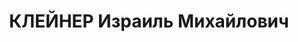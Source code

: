 ---
title: КЛЕЙНЕР Израиль Михайлович
description: "Род. в 1893, Кишинев, еврей, обр.: среднее, член ВКП(б) (бывший анархист).\
  \ Проживал: Москва, ул. Серафимовича, д. 2 (Дом правительства), кв. 46. Председатель\
  \ Комитета по заготовкам сельскохозяйственных продуктов при СНК СССР. \n  Арестован\
  \ 04.08.1937. Обв. в вредительстве и организации терактов против руководителей ВКП(б)\
  \ и советского правительства. Приговор: ВК ВС СССР, 26.11.1937 – ВМН. Расстрелян\
  \ 26.11.1937, г.Москва. \n  Реабилитирован ВК ВС СССР 05.01.1955"
---